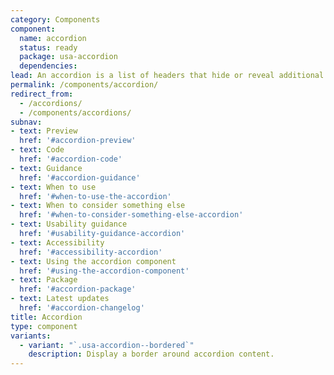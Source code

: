 ```yaml
---
category: Components
component:
  name: accordion
  status: ready
  package: usa-accordion
  dependencies:
lead: An accordion is a list of headers that hide or reveal additional content when selected.
permalink: /components/accordion/
redirect_from:
  - /accordions/
  - /components/accordions/
subnav:
- text: Preview
  href: '#accordion-preview'
- text: Code
  href: '#accordion-code'
- text: Guidance
  href: '#accordion-guidance'
- text: When to use
  href: '#when-to-use-the-accordion'
- text: When to consider something else
  href: '#when-to-consider-something-else-accordion'
- text: Usability guidance
  href: '#usability-guidance-accordion'
- text: Accessibility
  href: '#accessibility-accordion'
- text: Using the accordion component
  href: '#using-the-accordion-component'
- text: Package
  href: '#accordion-package'
- text: Latest updates
  href: '#accordion-changelog'
title: Accordion
type: component
variants:
  - variant: "`.usa-accordion--bordered`"
    description: Display a border around accordion content.
---
```

